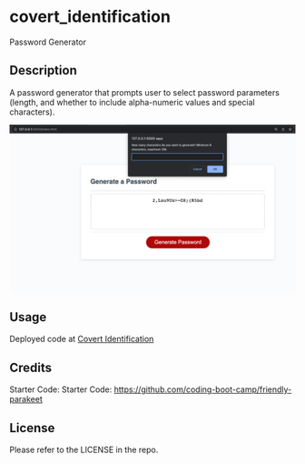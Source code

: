 # covert_identification
Password Generator

## Description

A password generator that prompts user to select password parameters (length, and whether to include alpha-numeric values and special characters). 

![alt text](./assets/finished.png)

## Usage
Deployed code at [Covert Identification](https://savannahvel.github.io/covert_identification/)

## Credits
Starter Code: Starter Code: https://github.com/coding-boot-camp/friendly-parakeet

## License
Please refer to the LICENSE in the repo.